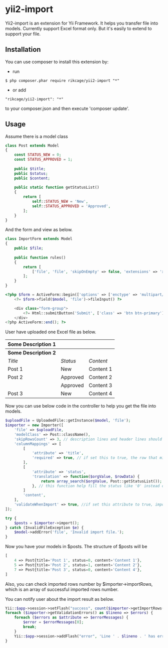 # yii2-import

Yii2-import is an extension for Yii Framework. It helps you transfer file into models. 
Currently support Excel format only. But it's easily to extend to support your file.

## Installation

You can use composer to install this extension by:
- run
```
$ php composer.phar require rikcage/yii2-import "*"
```
- or add
```
"rikcage/yii2-import": "*"
```
to your composer.json and then execute 'composer update'.

## Usage

Assume there is a model class
```php
class Post extends Model
{
	const STATUS_NEW = 0;
	const STATUS_APPROVED = 1;
	
	public $title;
	public $status;
	public $content;
	
	public static function getStatusList()
	{
		return [
			self::STATUS_NEW = 'New',
			self::STATUS_APPROVED = 'Approved',
		];
	}
}
```

And the form and view as below.
```php
class ImportForm extends Model
{
	public $file;
	
	public function rules()
	{
		return [
			['file', 'file', 'skipOnEmpty' => false, 'extensions' => 'xlsx'],
		];
	}
}
```

```php
<?php $form = ActiveForm::begin(['options' => ['enctype' => 'multipart/form-data']]); ?>
    <?= $form->field($model, 'file')->fileInput() ?>

    <div class="form-group">
        <?= Html::submitButton('Submit', ['class' => 'btn btn-primary']) ?>
    </div>
<?php ActiveForm::end(); ?>
```

User have uploaded one Excel file as below.

| Some Description 1 |          |                  |
| ------------------ | -------- | ---------------- |
| **Some Description 2** |          |                  |
| *Title*            | *Status* | *Content*        |
| Post 1             | New      |        Content 1 |
| Post 2             | Approved |        Content 2 |
|                    | Approved |        Content 3 |
| Post 3             | New      |        Content 4 |

Now you can use below code in the controller to help you get the file into models.
```php
$uploadFile = UploadedFile::getInstance($model, 'file');
$importer = new Importer([
	'file' => $uploadFile,
	'modelClass' => Post::className(),
	'skipRowsCount' => 3, // description lines and header lines should be skipped
	'columnMappings' => [
		[
			'attribute' => 'title',
			'required' => true, // if set this to true, the row that missing this value will be skipped. As in the example line 6 will be skipped
		],
		[
			'attribute' => 'status',
			'translation' => function($orgValue, $rowData) {
				return array_search($orgValue, Post::getStatusList());
			}, // this function help fill the status like '0' instead of 'New'
		]
		'content',
	],
	'validateWhenImport' => true, //if set this attribute to true, importer will help you validate the models and report the validation errors by $importer->validationErrors
]);

try {
	$posts = $importer->import();
} catch (InvalidFileException $e) {
	$model->addError('file', 'Invalid import file.');
}
```

Now you have your models in $posts. The structure of $posts will be
```php
[
	4 => Post{title='Post 1', status=0, content='Content 1'},
	5 => Post{title='Post 2', status=1, content='Content 2'},
	7 => Post{title='Post 3', status=0, content='Content 4'},
]
```

Also, you can check imported rows number by $importer->importRows, which is an array of successful imported rows number.

You can notify user about the import result as below.
```php
Yii::$app->session->setFlash("success", count($importer->getImportRows()) . ' rows had been imported');
foreach ($importer->getValidationErrors() as $lineno => $errors) {
	foreach ($errors as $attribute => $errorMessages) {
		$error = $errorMessages[0];
		break;
	}
	Yii::$app->session->addFlash("error", 'Line ' . $lineno . ' has error: ' . $error);
}
```
